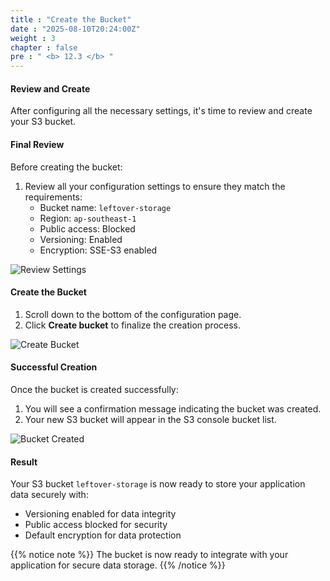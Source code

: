 ```yaml
---
title : "Create the Bucket"
date : "2025-08-10T20:24:00Z"
weight : 3
chapter : false
pre : " <b> 12.3 </b> "
---
```


#### Review and Create

After configuring all the necessary settings, it's time to review and create your S3 bucket.

#### Final Review

Before creating the bucket:

1. Review all your configuration settings to ensure they match the requirements:
   - Bucket name: `leftover-storage`
   - Region: `ap-southeast-1`
   - Public access: Blocked
   - Versioning: Enabled
   - Encryption: SSE-S3 enabled

![Review Settings](/images/12/12-6.PNG?featherlight=false&width=90pc)

#### Create the Bucket

1. Scroll down to the bottom of the configuration page.
2. Click **Create bucket** to finalize the creation process.

![Create Bucket](/images/12/12-7.png?featherlight=false&width=90pc)

#### Successful Creation

Once the bucket is created successfully:

1. You will see a confirmation message indicating the bucket was created.
2. Your new S3 bucket will appear in the S3 console bucket list.

![Bucket Created](/images/12/12-7.png?featherlight=false&width=90pc)

#### Result

Your S3 bucket `leftover-storage` is now ready to store your application data securely with:
- Versioning enabled for data integrity
- Public access blocked for security
- Default encryption for data protection

{{% notice note %}}
The bucket is now ready to integrate with your application for secure data storage.
{{% /notice %}}
